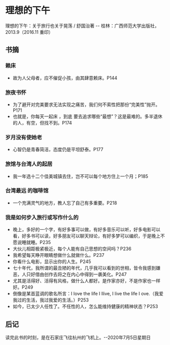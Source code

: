# 理想的下午

理想的下午：关于旅行也关于晃荡 / 舒国治著 -- 桂林：广西师范大学出版社，2013.9（2016.11 重印）

## 书摘

### 赖床

* 故为人父母者，应不催促小孩，由其肆意赖床。P144

### 旅夜书怀

* 为了避开对完美要求无法实现之痛苦，我们何不索性把那份“完美性”抛开。P171
* 也就是，你每天一起床 ，到底 要去追求哪些“最想”？这是最难的。多半退休的人，有空，但找不到。P174

### 岁月没有使她老

* 心智仍是青春简洁，态度仍是平坦舒泰。P177

### 旅馆与台湾人的起居

* 我一年选十二个佳美城镇去住，岂不可以每个地方住上一个月；P185

### 台湾最远 的咖啡馆

* 一个充满灵气的地方，教人忘了自己有多重要。P218

### 我是如何步入旅行或写作什么的

* 晚上，多好的一个字，有好多事可以做，有好多音乐可以听，好多电影可以看，好多书可以读，好多朋友可以聊天辩论，有好多梦可以编织，于是晚上不愿说睡就睡。P235
* 大伙儿相距极紧极近，每个人能有自己思想的空间吗？P236
* 我希望每天睁开眼睛想做什么就做什么。P237
* 你看什么电影，显示出你的人生。P245
* 七十年代，我所谓的最丑陋的年代，几乎我可以看到的世相，皆令我感到嫌恶，人只好借由创作去将之在内心中得到一袭美化。P247
* 尤其是活得好、活得有风格，做什么人都好。是作家亦好，不是作家也一样好。P249
* 倒像是某首蓝调的歌名所言：I love the life I llive, I live the life I ove.（我爱我过的生活，我过我爱的生活。）P253
* 如今，已太少人任性了。不任性的人，怎么能维持健康的精神状态？P253

## 后记

读完此书的时刻，是在石家庄飞往杭州的飞机上。--2020年7月5日星期日
